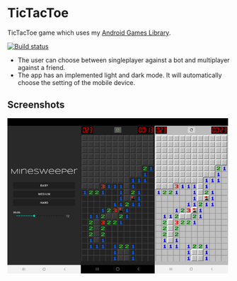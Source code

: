 # TicTacToe

TicTacToe game which uses my <a href="https://github.com/SoWieMarkus/Games">Android Games Library</a>.

<a href="https://play.google.com/store/apps/details?id=markus.wieland.tictactoe">
        <img src="https://upload.wikimedia.org/wikipedia/commons/7/78/Google_Play_Store_badge_EN.svg" alt="Build status" width="50%">
 </a>

* The user can choose between singleplayer against a bot and multiplayer against a friend. 
* The app has an implemented light and dark mode. It will automatically choose the setting of the mobile device.

## Screenshots

<img src="https://github.com/SoWieMarkus/Minesweeper/blob/main/screenshots/Screenshot_20210411-214532_Minesweeper.jpg" width="33%"><img src="https://github.com/SoWieMarkus/Minesweeper/blob/main/screenshots/Screenshot_20210411-214450_Minesweeper.jpg" width="33%"><img src="https://github.com/SoWieMarkus/Minesweeper/blob/main/screenshots/Screenshot_20210411-214459_Minesweeper.jpg" width="33%">
